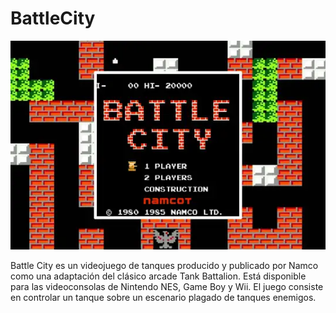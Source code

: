 # BattleCity

![](/images/battle-city.jpg)

Battle City es un videojuego de tanques producido y publicado por Namco como una adaptación del clásico arcade Tank Battalion.​ Está disponible para las videoconsolas de Nintendo NES, Game Boy y Wii. El juego consiste en controlar un tanque sobre un escenario plagado de tanques enemigos.
